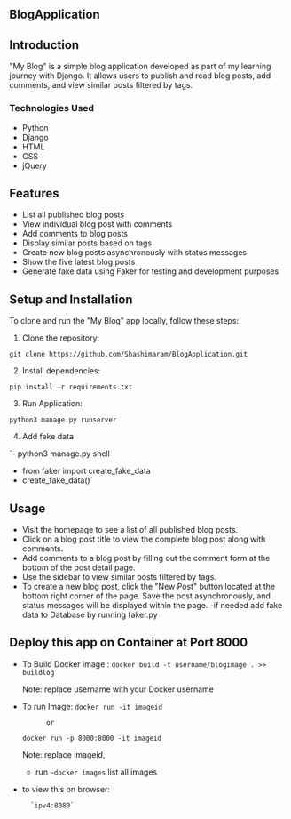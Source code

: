 ## BlogApplication

## Introduction

"My Blog" is a simple blog application developed as part of my learning journey with Django. It allows users to publish and read blog posts, add comments, and view similar posts filtered by tags.

### Technologies Used

- Python
- Django
- HTML
- CSS
- jQuery

## Features

- List all published blog posts
- View individual blog post with comments
- Add comments to blog posts
- Display similar posts based on tags
- Create new blog posts asynchronously with status messages
- Show the five latest blog posts
- Generate fake data using Faker for testing and development purposes

## Setup and Installation

To clone and run the "My Blog" app locally, follow these steps:

1. Clone the repository:

`git clone https://github.com/Shashimaram/BlogApplication.git`

2. Install dependencies:

`pip install -r requirements.txt`

3. Run Application:

`python3 manage.py runserver`

4. Add fake data

`- python3 manage.py shell

- from faker import create_fake_data
- create_fake_data()`

## Usage

- Visit the homepage to see a list of all published blog posts.
- Click on a blog post title to view the complete blog post along with comments.
- Add comments to a blog post by filling out the comment form at the bottom of the post detail page.
- Use the sidebar to view similar posts filtered by tags.
- To create a new blog post, click the "New Post" button located at the bottom right corner of the page. Save the post asynchronously, and status messages will be displayed within the page.
-if needed add fake data to Database by running faker.py

## Deploy this app on Container at Port 8000

- To Build Docker image :
    `docker build -t username/blogimage . >> buildlog`

    Note: replace username with your Docker username

- To run Image:
    `docker run -it imageid`

            or 

    `docker run -p 8000:8000 -it imageid`

    Note: replace imageid, 
  - run ``~docker images`` list all images

- to view this on browser: 

        `ipv4:8080`


